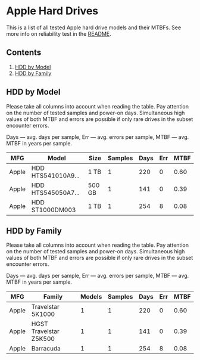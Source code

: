 Apple Hard Drives
=================

This is a list of all tested Apple hard drive models and their MTBFs. See more
info on reliability test in the [README](https://github.com/linuxhw/EnterpriseDrive).

Contents
--------

1. [ HDD by Model  ](#hdd-by-model)
2. [ HDD by Family ](#hdd-by-family)

HDD by Model
------------

Please take all columns into account when reading the table. Pay attention on the
number of tested samples and power-on days. Simultaneous high values of both MTBF
and errors are possible if only rare drives in the subset encounter errors.

Days — avg. days per sample,
Err  — avg. errors per sample,
MTBF — avg. MTBF in years per sample.

| MFG       | Model              | Size   | Samples | Days  | Err   | MTBF   |
|-----------|--------------------|--------|---------|-------|-------|--------|
| Apple     | HDD HTS541010A9... | 1 TB   | 1       | 220   | 0     | 0.60   |
| Apple     | HDD HTS545050A7... | 500 GB | 1       | 141   | 0     | 0.39   |
| Apple     | HDD ST1000DM003    | 1 TB   | 1       | 254   | 8     | 0.08   |

HDD by Family
-------------

Please take all columns into account when reading the table. Pay attention on the
number of tested samples and power-on days. Simultaneous high values of both MTBF
and errors are possible if only rare drives in the subset encounter errors.

Days — avg. days per sample,
Err  — avg. errors per sample,
MTBF — avg. MTBF in years per sample.

| MFG       | Family                 | Models | Samples | Days  | Err   | MTBF   |
|-----------|------------------------|--------|---------|-------|-------|--------|
| Apple     | Travelstar 5K1000      | 1      | 1       | 220   | 0     | 0.60   |
| Apple     | HGST Travelstar Z5K500 | 1      | 1       | 141   | 0     | 0.39   |
| Apple     | Barracuda              | 1      | 1       | 254   | 8     | 0.08   |
